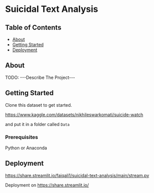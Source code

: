 # Suicidal Text Analysis

## Table of Contents

- [About](#about)
- [Getting Started](#getting_started)
- [Deployment](#deployment)

## About <a name = "about"></a>

TODO: ---Describe The Project---
## Getting Started <a name = "getting_started"></a>

Clone this dataset to get started.

https://www.kaggle.com/datasets/nikhileswarkomati/suicide-watch

and put it in a folder called `Data`

### Prerequisites
Python or Anaconda

## Deployment <a name = "deployment"></a>

https://share.streamlit.io/faiqali1/suicidal-text-analysis/main/stream.py

Deployment on https://share.streamlit.io/
